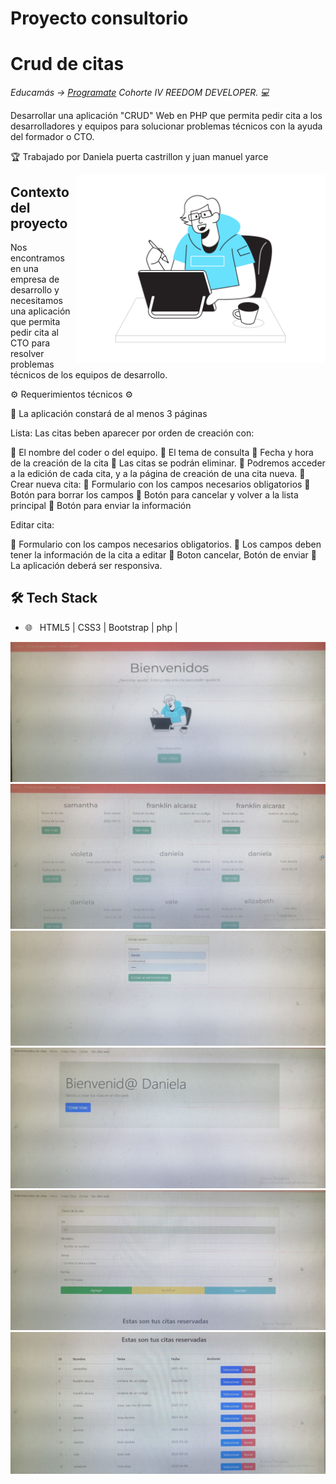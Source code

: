 # Proyecto consultorio

<h1>Crud de citas</h1>


<p><em> Educamás -> <a href="https://educamas.com.co/">Programate</a> Cohorte IV REEDOM DEVELOPER. 💻 </br>
</em></p>


Desarrollar una aplicación "CRUD" Web en PHP que permita pedir cita a los desarrolladores y equipos para solucionar problemas técnicos con la ayuda del formador o CTO.


<p>🏆 Trabajado por Daniela puerta castrillon y juan manuel yarce</p>

<img src="./img/Designer _Flatline.svg" min-width="400px" max-width="400px" width="400px" align="right" alt="Computador">

<h2>Contexto del proyecto</h2>

Nos encontramos en una empresa de desarrollo y necesitamos una aplicación que permita pedir cita al CTO para resolver problemas técnicos de los equipos de desarrollo.

⚙️ Requerimientos técnicos ⚙️

🍩 La aplicación constará de al menos 3 páginas

Lista: Las citas beben aparecer por orden de creación con:

🍩 El nombre del coder o del equipo.
🍩 El tema de consulta
🍩 Fecha y hora de la creación de la cita
🍩 Las citas se podrán eliminar.
🍩 Podremos acceder a la edición de cada cita, y a la página de creación de una cita nueva.
🍩 Crear nueva cita:
🍩 Formulario con los campos necesarios obligatorios
🍩 Botón para borrar los campos
🍩 Botón para cancelar y volver a la lista principal
🍩 Botón para enviar la información

Editar cita:

🍩 Formulario con los campos necesarios obligatorios.
🍩 Los campos deben tener la información de la cita a editar
🍩 Boton cancelar, Botón de enviar
🍩 La aplicación deberá ser responsiva.



<h2>🛠 Tech Stack</h2>

- 🌐 &nbsp; HTML5 | CSS3 | Bootstrap | php |




<img src="./img/capturacrud1.jpg">


<img src="./img/capturacrud2.jpg">


<img src="./img/capturacrud3.jpg">

<img src="./img/capturacrud4.jpg">

<img src="./img/capturacrud5.jpg">

<img src="./img/capturacrud6.jpg">






